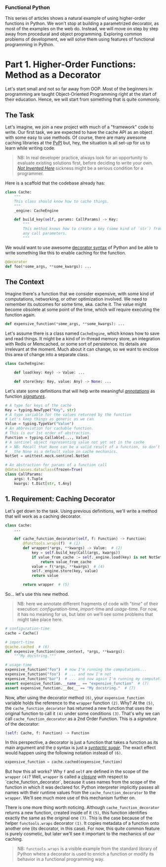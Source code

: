 ### Functional Python

This series of articles shows a natural example of using higher-order functions in Python. We won't stop at building a parametrized decorator, as most of the examples on the web do. Instead, we will move on step by step away from procedural and object programming. Exploring common problems of development, we will solve them using features of functional programming in Python.

# Part 1. Higher-Order Functions: Method as a Decorator

Let's start small and not so far away from OOP. Most of the beginners in programming are taught Object-Oriented Programming right at the start of their education. Hence, we will start from something that is quite commonly.

## The Task

Let's imagine, we join a new project with much of a "framework" code to write. Our first task, we are expected to have the cache API as an object with some easy to use methods. Of course, there are many awesome caching libraries at the [PyPI](https://pypi.org/search/?q=caching) but, hey, the situation is all set-up for us to learn while writing code.

> NB: In real developer practice, always look for an opportunity to evaluate existing solutions first, before deciding to write your own. [*Not Invented Here*](https://en.wikipedia.org/wiki/Not_invented_here) sickness might be a serious condition for a programmer.

Here is a scaffold that the codebase already has:

```python
class Cache:
    """
    This class should know how to cache things.
    """
    _engine: CacheEngine

    def build_key(self, params: CallParams) -> Key:
        """
        This method knows how to create a key (some kind of `str`) from
        any call parameters.
        """
```

We would want to use awesome [decorator syntax](https://book.pythontips.com/en/latest/decorators.html) of Python and be able to write something like this to enable caching for the function.

```python
@decorator
def foo(*some_args, **some_kwargs): ...
```

## The Context

Imagine there's a function that we consider expensive, with some kind of computations, networking, or other optimization involved. We need to remember its outcomes for some time, aka. cache it. The value might become obsolete at some point of the time, which will require executing the function again.

```python
def expensive_function(*some_args, **some_kwargs): ...
```

Let's assume there is a class named `CacheEngine`, which knows how to save and read things. It might be a kind of in-thread memory store, an integration with Redis or Memcached, or some sort of persistence. Its details are irrelevant at the moment. Much about it can change, so we want to enclose this area of change into a separate class.

```python
class CacheEngine:

    def load(key: Key) -> Value: ...

    def store(key: Key, value: Any) -> None: ...
```

Let's state some definitions that will help write meaningful [*annotations*](https://realpython.com/python-type-checking/#type-systems) as function [*signatures*](https://en.wikipedia.org/wiki/Type_signature#Method_signature).

```python
# A type for keys of the cache
Key = typing.NewType("Key", str)
# A type variable for the values returned by the function
# Let's keep things as generic as we can
Value = typing.TypeVar("Value")
# An abbreviation for cachable function.
# This is our 1st order of abstraction.
Function = typing.Callable[..., Value]
# A sentinel object representing value not yet set in the cache
# > NB: Recall that None can be a valid result of a function, so don't use
#   the None as a default value in cache mechanics.
NotSet = unittest.mock.sentinel.NotSet

# An abstraction for params of a function call
@dataclasses.dataclass(frozen=True)
class CallParams:
    args: t.Tuple
    kwargs: t.Dict[str, t.Any]
```

## 1. Requirement: Caching Decorator

Let's get down to the task. Using previous definitions, we'll write a method that will work as a caching decorator.

```python
class Cache:
    ...

    def cache_function_decorator(self, f: Function) -> Function:
        @functools.wraps(f)  # (1)
        def wrapper(*args, **kwargs) -> Value:  # (2)
            key = self.build_key(Call(args, kwargs))
            if value_from_cache := self._engine.load(key) is not NotSet:  # (3)
                return value_from_cache
            value = f(*args, **kwargs)  # (4)
            self._engine.store(key, value)
            return value

        return wrapper  # (5)
```

So... let's use this new method.

> NB: here we annotate different fragments of code with "*time*" of their execution: *configuration*-time, *import*-time and *usage*-time. For now, it has no meaning for us, but later on we'll see some problems that might take place here.

```python
# configuration-time
cache = Cache()

# import-time
@cache.cached  # (6)
def expensive_function(some_context, *args, **kwargs):
    """My docstring."""

# usage-time
expensive_function("foo")  # now I'm running the computations...
expensive_function("foo")  # ... and now I'm not
expensive_function("bar")  # ... and now again I'm running my computations because arguments differ
assert expensive_function.__name__ == "expensive_function"  # (7)
assert expensive_function.__doc__ == "My docstring."  # (7)
```

Now, after using the decorator method `(6)`, your `expensive_function` variable holds the reference to the `wrapper` function `(2)`. Why? At the `(5)`, the `cache_function_decorator` has returned a new function that uses the original function to  call it `(4)` under some conditions `(3)`. That's why we can call `cache_function_decorator` as a 2nd Order Function. This is a *signature* of the decorator:

```python
(self: Cache, f: Function) -> Function
```

In this perspective, a decorator is just a function that takes a function as its main argument and the `@` syntax is just a [*syntactic sugar*](https://en.wikipedia.org/wiki/Syntactic_sugar). The exact effect would happen using the following notation instead of `(6)`.

```python
expensive_function = cache.cached(expensive_function)
```

But how this all works? Why `f` and `self` are defined in the scope of the `wrapper` `(4)`? Well, `wrapper` is called a [*closure*](https://en.wikipedia.org/wiki/Closure_(computer_programming)) with respect to `cache_function_decorator`, because it uses names from the scope of the function in which it was declared for. Python interpreter implicitly passes all names with their runtime values from the `cache_function_decorator` to the `wrapper`. We'll see much more use of this mechanism further on.

There is one more thing worth noticing. Although `cache_function_decorator` returns a new function, created inside of it `(5)`, this function identifies exactly the same as the original one `(7)`. This is the case because of the helper `functools.wraps` decorator `(1)`. It copies metadata of a function onto another one (its decorator, in this case). For now, this quite common feature is purely cosmetic, but later we'll see it important to the mechanics of our caching.

> NB: `functools.wraps` is a visible example from the standard library of Python where a decorator is used to enrich a function or modify its behavior in a functional programming way.
